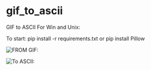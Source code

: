 # gif_to_ascii
GIF to ASCII
For Win and Unix:

To start:
pip install -r requirements.txt
or
pip install Pillow

![FROM GIF:](https://imgur.com/bMdLvZz.gif)

![To ASCII:](https://imgur.com/DyJN3lv.gif)
